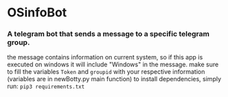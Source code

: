 # OSinfoBot

### A telegram bot that sends a message to a specific telegram group.

the message contains information on current system, so if this app is executed on windows it will include "Windows" in the message.
make sure to fill the variables `Token` and `groupid` with your respective information (variables are in newBotty.py main function)
to install dependencies, simply run: `pip3 requirements.txt`


